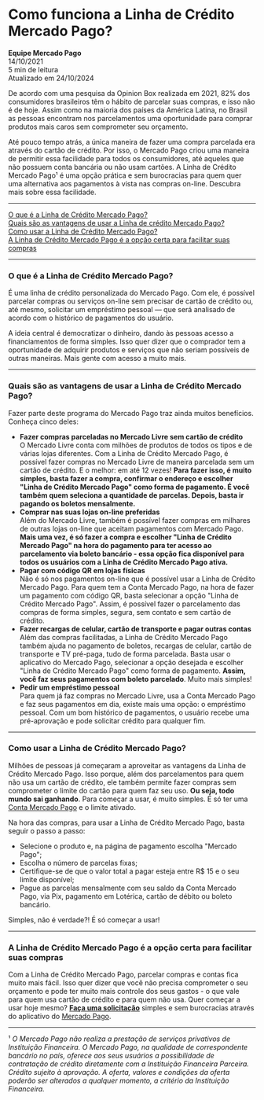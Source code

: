 # Como funciona a Linha de Crédito Mercado Pago?

**Equipe Mercado Pago**  
14/10/2021  
5 min de leitura  
Atualizado em 24/10/2024

De acordo com uma pesquisa da Opinion Box realizada em 2021, 82% dos consumidores brasileiros têm o hábito de parcelar suas compras, e isso não é de hoje. Assim como na maioria dos países da América Latina, no Brasil as pessoas encontram nos parcelamentos uma oportunidade para comprar produtos mais caros sem comprometer seu orçamento.

Até pouco tempo atrás, a única maneira de fazer uma compra parcelada era através do cartão de crédito. Por isso, o Mercado Pago criou uma maneira de permitir essa facilidade para todos os consumidores, até aqueles que não possuem conta bancária ou não usam cartões. A Linha de Crédito Mercado Pago¹ é uma opção prática e sem burocracias para quem quer uma alternativa aos pagamentos à vista nas compras on-line. Descubra mais sobre essa facilidade.

---

[O que é a Linha de Crédito Mercado Pago?](https://conteudo.mercadopago.com.br/como-funciona-a-linha-de-credito-mercado-pago#mercado_credito)  
[Quais são as vantagens de usar a Linha de crédito Mercado Pago?](https://conteudo.mercadopago.com.br/como-funciona-a-linha-de-credito-mercado-pago#vantagens)  
[Como usar a Linha de Crédito Mercado Pago?](https://conteudo.mercadopago.com.br/como-funciona-a-linha-de-credito-mercado-pago#como_usar)  
[A Linha de Crédito Mercado Pago é a opção certa para facilitar suas compras](https://conteudo.mercadopago.com.br/como-funciona-a-linha-de-credito-mercado-pago#opcao)

---

### O que é a Linha de Crédito Mercado Pago?

É uma linha de crédito personalizada do Mercado Pago. Com ele, é possível parcelar compras ou serviços on-line sem precisar de cartão de crédito ou, até mesmo, solicitar um empréstimo pessoal — que será analisado de acordo com o histórico de pagamentos do usuário.

A ideia central é democratizar o dinheiro, dando às pessoas acesso a financiamentos de forma simples. Isso quer dizer que o comprador tem a oportunidade de adquirir produtos e serviços que não seriam possíveis de outras maneiras. Mais gente com acesso a muito mais.

---

### Quais são as vantagens de usar a Linha de Crédito Mercado Pago?

Fazer parte deste programa do Mercado Pago traz ainda muitos benefícios. Conheça cinco deles:

- **Fazer compras parceladas no Mercado Livre sem cartão de crédito**  
  O Mercado Livre conta com milhões de produtos de todos os tipos e de várias lojas diferentes. Com a Linha de Crédito Mercado Pago, é possível fazer compras no Mercado Livre de maneira parcelada sem um cartão de crédito. E o melhor: em até 12 vezes! **Para fazer isso, é muito simples, basta fazer a compra, confirmar o endereço e escolher "Linha de Crédito Mercado Pago" como forma de pagamento. É você também quem seleciona a quantidade de parcelas. Depois, basta ir pagando os boletos mensalmente.**
- **Comprar nas suas lojas on-line preferidas**  
  Além do Mercado Livre, também é possível fazer compras em milhares de outras lojas on-line que aceitam pagamentos com Mercado Pago. **Mais uma vez, é só fazer a compra e escolher "Linha de Crédito Mercado Pago" na hora do pagamento para ter acesso ao parcelamento via boleto bancário - essa opção fica disponível para todos os usuários com a Linha de Crédito Mercado Pago ativa.**
- **Pagar com código QR em lojas físicas**  
  Não é só nos pagamentos on-line que é possível usar a Linha de Crédito Mercado Pago. Para quem tem a Conta Mercado Pago, na hora de fazer um pagamento com código QR, basta selecionar a opção "Linha de Crédito Mercado Pago". Assim, é possível fazer o parcelamento das compras de forma simples, segura, sem contato e sem cartão de crédito.
- **Fazer recargas de celular, cartão de transporte e pagar outras contas**  
  Além das compras facilitadas, a Linha de Crédito Mercado Pago também ajuda no pagamento de boletos, recargas de celular, cartão de transporte e TV pré-paga, tudo de forma parcelada. Basta usar o aplicativo do Mercado Pago, selecionar a opção desejada e escolher "Linha de Crédito Mercado Pago" como forma de pagamento. **Assim, você faz seus pagamentos com boleto parcelado**. Muito mais simples!
- **Pedir um empréstimo pessoal**  
  Para quem já faz compras no Mercado Livre, usa a Conta Mercado Pago e faz seus pagamentos em dia, existe mais uma opção: o empréstimo pessoal. Com um bom histórico de pagamentos, o usuário recebe uma pré-aprovação e pode solicitar crédito para qualquer fim.

---

### Como usar a Linha de Crédito Mercado Pago?

Milhões de pessoas já começaram a aproveitar as vantagens da Linha de Crédito Mercado Pago. Isso porque, além dos parcelamentos para quem não usa um cartão de crédito, ele também permite fazer compras sem comprometer o limite do cartão para quem faz seu uso. **Ou seja, todo mundo sai ganhando**. Para começar a usar, é muito simples. É só ter uma [Conta Mercado Pago](https://meubolso.mercadopago.com.br/tudo-o-que-voce-precisa-saber-sobre-a-conta-mercado-pago) e o limite ativado.

Na hora das compras, para usar a Linha de Crédito Mercado Pago, basta seguir o passo a passo:

- Selecione o produto e, na página de pagamento escolha "Mercado Pago";
- Escolha o número de parcelas fixas;
- Certifique-se de que o valor total a pagar esteja entre R$ 15 e o seu limite disponível;
- Pague as parcelas mensalmente com seu saldo da Conta Mercado Pago, via Pix, pagamento em Lotérica, cartão de débito ou boleto bancário.

Simples, não é verdade?! É só começar a usar!

---

### A Linha de Crédito Mercado Pago é a opção certa para facilitar suas compras

Com a Linha de Crédito Mercado Pago, parcelar compras e contas fica muito mais fácil. Isso quer dizer que você não precisa comprometer o seu orçamento e pode ter muito mais controle dos seus gastos - o que vale para quem usa cartão de crédito e para quem não usa. Quer começar a usar hoje mesmo? [**Faça uma solicitação**](https://www.mercadopago.com.br/mercado-credito/boleto-parcelado/integrated-flow/start?primary_uri=https%3A%2F%2Fwww.mercadopago.com.br%2Fconta&fallback_uri=https%3A%2F%2Fwww.mercadopago.com.br%2Fconta&client=mercadopa&placement=blogpost) simples e sem burocracias através do aplicativo do [Mercado Pago](https://www.mercadopago.com.br/conta).

---

¹ *O Mercado Pago não realiza a prestação de serviços privativos de Instituição Financeira. O Mercado Pago, na qualidade de correspondente bancário no país, oferece aos seus usuários a possibilidade de contratação de crédito diretamente com a Instituição Financeira Parceira. Crédito sujeito à aprovação. A oferta, valores e condições da oferta poderão ser alterados a qualquer momento, a critério da Instituição Financeira.* 
